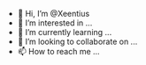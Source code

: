 - 👋 Hi, I’m @Xeentius
- 👀 I’m interested in ...
- 🌱 I’m currently learning ...
- 💞️ I’m looking to collaborate on ...
- 📫 How to reach me ...

<!---
Xeentius/Xeentius is a ✨ special ✨ repository because its `README.md` (this file) appears on your GitHub profile.
You can click the Preview link to take a look at your changes.
--->
